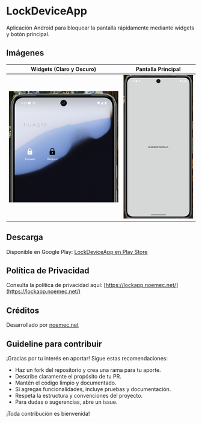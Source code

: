 # LockDeviceApp

Aplicación Android para bloquear la pantalla rápidamente mediante widgets y botón principal.

## Imágenes

| Widgets (Claro y Oscuro) | Pantalla Principal |
|:-----------------------:|:------------------:|
| ![Widgets](imgs/widgets.png)  | ![App](imgs/app.png)    |

## Descarga

Disponible en Google Play:
[LockDeviceApp en Play Store](https://play.google.com/store/apps/details?id=net.noemec.lockdeviceapp)

## Política de Privacidad

Consulta la política de privacidad aquí: [https://lockapp.noemec.net/](https://lockapp.noemec.net/)

## Créditos

Desarrollado por [noemec.net](https://noemec.net/)

## Guideline para contribuir

¡Gracias por tu interés en aportar! Sigue estas recomendaciones:

- Haz un fork del repositorio y crea una rama para tu aporte.
- Describe claramente el propósito de tu PR.
- Mantén el código limpio y documentado.
- Si agregas funcionalidades, incluye pruebas y documentación.
- Respeta la estructura y convenciones del proyecto.
- Para dudas o sugerencias, abre un issue.

¡Toda contribución es bienvenida!
